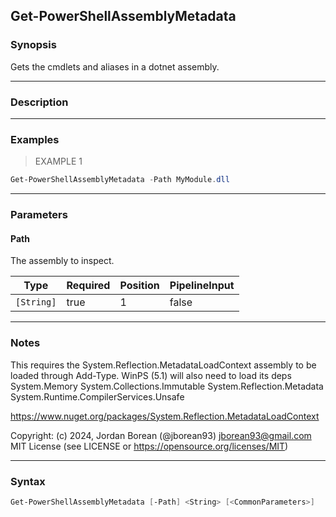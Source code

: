 Get-PowerShellAssemblyMetadata
------------------------------

### Synopsis
Gets the cmdlets and aliases in a dotnet assembly.

---

### Description

---

### Examples
> EXAMPLE 1

```PowerShell
Get-PowerShellAssemblyMetadata -Path MyModule.dll
```

---

### Parameters
#### **Path**
The assembly to inspect.

|Type      |Required|Position|PipelineInput|
|----------|--------|--------|-------------|
|`[String]`|true    |1       |false        |

---

### Notes
This requires the System.Reflection.MetadataLoadContext assembly to be
loaded through Add-Type. WinPS (5.1) will also need to load its deps
    System.Memory
    System.Collections.Immutable
    System.Reflection.Metadata
    System.Runtime.CompilerServices.Unsafe

https://www.nuget.org/packages/System.Reflection.MetadataLoadContext

Copyright: (c) 2024, Jordan Borean (@jborean93) <jborean93@gmail.com>
MIT License (see LICENSE or https://opensource.org/licenses/MIT)

---

### Syntax
```PowerShell
Get-PowerShellAssemblyMetadata [-Path] <String> [<CommonParameters>]
```
